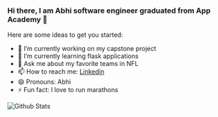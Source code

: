 ### Hi there, I am Abhi software engineer graduated from App Academy 👋



Here are some ideas to get you started:

- 🔭 I’m currently working on my capstone project 
- 🌱 I’m currently learning flask applications
- 💬 Ask me about my favorite teams in NFL
- 📫 How to reach me: [Linkedin](https://www.linkedin.com/in/abhishek-bornak-semasna514865/)
- 😄 Pronouns: Abhi
- ⚡ Fun fact: I love to run marathons


![Github Stats](https://github-readme-stats.vercel.app/api?username=starsabhi)
